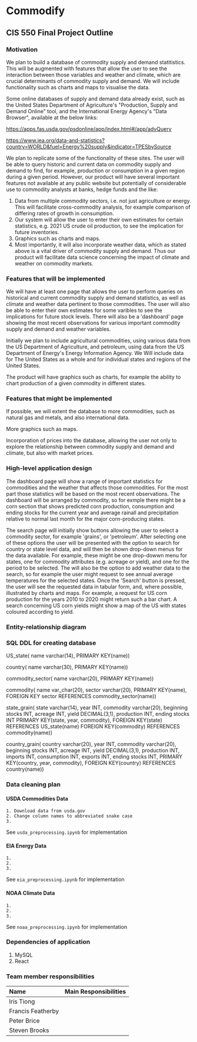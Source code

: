 # Commodify

## CIS 550 Final Project Outline

### Motivation

We plan to build a database of commodity supply and demand statitistics. This will be augmented with features that allow the user to see the interaction between those variables and weather and climate, which are crucial determinants of commodity supply and demand. We will include functionality such as charts and maps to visualise the data.

Some online databases of supply and demand data already exist, such as the United States Department of Agriculture's "Production, Supply and Demand Online" tool, and the International Energy Agency's "Data Browser", available at the below links:

https://apps.fas.usda.gov/psdonline/app/index.html#/app/advQuery

https://www.iea.org/data-and-statistics?country=WORLD&fuel=Energy%20supply&indicator=TPESbySource

We plan to replicate some of the functionality of these sites. The user will be able to query historic and current data on commodity supply and demand to find, for example, production or consumption in a given region during a given period. However, our product will have several important features not available at any public website but potentially of considerable use to commodity analysts at banks, hedge funds and the like:

1. Data from multiple commodity sectors, i.e. not just agriculture or energy. This will facilitate cross-commodity analysis, for example comparison of differing rates of growth in consumption.
2. Our system will allow the user to enter their own estimates for certain statistics, e.g. 2021 US crude oil production, to see the implication for future inventories.
3. Graphics such as charts and maps.
4. Most importantly, it will also incorporate weather data, which as stated above is a vital driver of commodity supply and demand. Thus our product will facilitate data science concerning the impact of climate and weather on commodity markets.

### Features that will be implemented

We will have at least one page that allows the user to perform queries on historical and current commodity supply and demand statistics, as well as climate and weather data pertinent to those commodities. The user will also be able to enter their own estimates for some varibles to see the implications for future stock levels. There will also be a 'dashboard' page showing the most recent observations for various important commodity supply and demand and weather variables.

Initially we plan to include agricultural commodities, using various data from the US Department of Agriculture, and petroleum, using data from the US Department of Energy's Energy Information Agency. We Will include data for The United States as a whole and for individual states and regions of the United States.

The product will have graphics such as charts, for example the ability to chart production of a given commodity in different states.

### Features that might be implemented

If possible, we will extent the database to more commodities, such as natural gas and metals, and also international data.

More graphics such as maps.

Incorporation of prices into the database, allowing the user not only to explore the relationship between commodity supply and demand and climate, but also with market prices.

### High-level application design
The dashboard page will show a range of important statistics for commodities and the weather that affects those commodities. For the most part those statistics will be based on the most recent observations. The dashboard will be arranged by commodity, so for exmple there might be a corn section that shows predicted corn production, consumption and ending stocks for the current year and average rainall and precipitation relative to normal last month for the major corn-producing states.

The search page will initially show buttons allowing the user to select a commodity sector, for example 'grains', or 'petroleum'. After selecting one of these options the user will be presented with the option to search for country or state level data, and will then be shown drop-down menus for the data available. For example, these might be one drop-dowwn menu for states, one for commodity attributes (e.g. acreage or yield), and one for the period to be selected. The will also be the option to add weather data to the search, so for example the user might request to see annual average temperatures for the selected states. Once the 'Search' button is pressed, the user will see the requested data in tabular form, and, where possible, illustrated by charts and maps. For example, a request for US corn production for the years 2010 to 2020 might return such a bar chart. A search concerning US corn yields might show a map of the US with states coloured according to yield.

### Entity-relationship diagram

### SQL DDL for creating database

US_state(
    name varchar(14),
    PRIMARY KEY(name))
    
country(
    name varchar(30),
    PRIMARY KEY(name))
    
commodity_sector(
    name varchar(20),
    PRIMARY KEY(name))
    
commodity(
    name var_char(20),
    sector varchar(20),
    PRIMARY KEY(name),
    FOREIGN KEY sector REFERENCES commodity_sector(name))

state_grain(
    state varchar(14),
    year INT,
    commodity varchar(20),
    beginning stocks INT,
    acreage INT,
    yield DECIMAL(3,1),
    production INT,
    ending stocks INT
    PRIMARY KEY(state, year, commodity),
    FOREIGN KEY(state) REFERENCES US_state(name)
    FOREIGN KEY(commodity) REFERENCES commodity(name))
    
country_grain(
    country varchar(20),
    year INT,
    commodity varchar(20),
    beginning stocks INT,
    acreage INT,
    yield DECIMAL(3,1),
    production INT,
    imports INT,
    consumption INT,
    exports INT,
    ending stocks INT,
    PRIMARY KEY(country, year, commodity),
    FOREIGN KEY(country) REFERENCES country(name))
    

### Data cleaning plan

#### USDA Commodities Data

    1. Download data from usda.gov
    2. Change column names to abbreviated snake case
    3. 

See `usda_preprocessing.ipynb` for implementation

#### EIA Energy Data

    1.
    2.
    3.

See `eia_preprocessing.ipynb` for implementation

#### NOAA Climate Data

    1.
    2.
    3.

See `noaa_preprocessing.ipynb` for implementation

### Dependencies of application

1. MySQL
2. React

### Team member responsibilities

|       Name       | Main Responsibilities |
|:-----------------|:----------------------|
|Iris Tiong        |                       |
|Francis Featherby |                       |
|Peter Brice       |                       |
|Steven Brooks     |                       |

